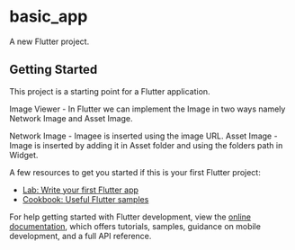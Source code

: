 # basic_app

A new Flutter project.

## Getting Started

This project is a starting point for a Flutter application.

Image Viewer - In Flutter we can implement the Image in two ways namely Network Image and Asset Image.

Network Image - Imagee is inserted using the image URL.
Asset Image - Image is inserted by adding it in Asset folder and using the folders path in Widget.

A few resources to get you started if this is your first Flutter project:

- [Lab: Write your first Flutter app](https://docs.flutter.dev/get-started/codelab)
- [Cookbook: Useful Flutter samples](https://docs.flutter.dev/cookbook)

For help getting started with Flutter development, view the
[online documentation](https://docs.flutter.dev/), which offers tutorials,
samples, guidance on mobile development, and a full API reference.
